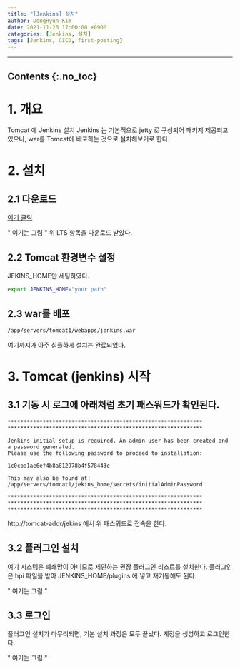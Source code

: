 ```yaml
---
title: "[Jenkins] 설치"
author: DongHyun Kim
date: 2021-11-26 17:00:00 +0900
categories: [Jenkins, 설치]
tags: [Jenkins, CICD, first-posting]
---
```


---
**Contents**
{:.no_toc}
---

# 1. 개요
Tomcat 에 Jenkins 설치
Jenkins 는 기본적으로 jetty 로 구성되어 패키지 제공되고 있으나,
war를 Tomcat에 배포하는 것으로 설치해보기로 한다.

# 2. 설치
## 2.1 다운로드
[여기 클릭](https://www.jenkins.io/download/)

" 여기는 그림 "
위 LTS 항목을 다운로드 받았다.

## 2.2 Tomcat 환경변수 설정
JEKINS_HOME만 세팅하였다.

```bash
export JENKINS_HOME="your path"
```

## 2.3 war를 배포
```bash
/app/servers/tomcat1/webapps/jenkins.war
```
여기까지가 아주 심플하게 설치는 완료되었다.

# 3. Tomcat (jenkins) 시작
## 3.1 기동 시 로그에 아래처럼 초기 패스워드가 확인된다.

```bash*************************************************************
*************************************************************
*************************************************************

Jenkins initial setup is required. An admin user has been created and a password generated.
Please use the following password to proceed to installation:

1c0cba1ae6ef4b8a812978b4f578443e

This may also be found at: /app/servers/tomcat1/jekins_home/secrets/initialAdminPassword

*************************************************************
*************************************************************
*************************************************************
```

http://tomcat-addr/jekins 에서 위 패스워드로 접속을 한다.

## 3.2 플러그인 설치
여기 시스템은 폐쇄망이 아니므로 제안하는 권장 플러그인 리스트를 설치한다.
플러그인은 hpi 파일을 받아 JENKINS_HOME/plugins 에 넣고 재기동해도 된다.

" 여기는 그림 "

## 3.3 로그인
플러그인 설치가 마무리되면, 기본 설치 과정은 모두 끝났다.
계정을 생성하고 로그인한다.

" 여기는 그림 "
